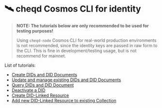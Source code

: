 # 🛰 cheqd Cosmos CLI for identity

> **NOTE: The tutorials below are only recommended to be used for testing purposes!**
>
> Using `cheqd-node` Cosmos CLI for real-world production environments is not recommended, since the identity keys are passed in raw form to the CLI. This is fine in development/testing usage, but is not recommend for mainnet.

List of tutorials:

* [Create DIDs and DID Documents](create-did.md)
* [Update and manage existing DIDs and DID Documents](update-and-manage-did-document.md)
* [Query DIDs and DID Document](query-did-and-did-document.md)
* [Deactivate a DID](deactivate-a-did.md)
* [Create DID-Linked Resource](create-resource.md)
* [Add new DID-Linked Resource to existing Collection](add-resource-to-existing-collection.md)
  